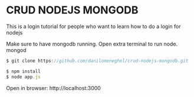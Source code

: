 # CRUD NODEJS MONGODB

This is a login tutorial for people who want to learn how to do a login for nodejs

Make sure to have mongodb running. Open extra terminal to run node.
<br>mongod

```js
$ git clone https://github.com/danilomeneghel/crud-nodejs-mongodb.git

$ npm install
$ node app.js
```
Open in browser:
http://localhost:3000

